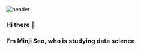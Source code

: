 ![header](https://capsule-render.vercel.app/api?type=wave&color=auto&height=300&section=header&text=Minji%20Seo&fontSize=90)

### Hi there 👋

### I'm Minji Seo, who is studying data science

